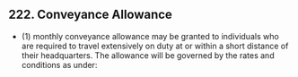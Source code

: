 ## 222. Conveyance Allowance

- (1) monthly conveyance allowance may be granted to individuals who are required to travel extensively on duty at or within a short distance of their headquarters. The allowance will be governed by the rates and conditions as under:
